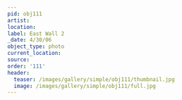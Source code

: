 ```yaml
---
pid: obj111
artist:
location:
label: East Wall 2
_date: 4/30/06
object_type: photo
current_location:
source:
order: '111'
header:
  teaser: /images/gallery/simple/obj111/thumbnail.jpg
  image: /images/gallery/simple/obj111/full.jpg
---
```

